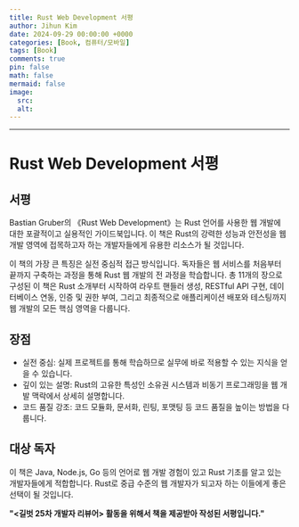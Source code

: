 ```yaml
---
title: Rust Web Development 서평
author: Jihun Kim
date: 2024-09-29 00:00:00 +0000
categories: [Book, 컴퓨터/모바일]
tags: [Book]
comments: true
pin: false
math: false
mermaid: false
image:
  src: 
  alt:
---
```

---

# Rust Web Development 서평

## 서평
Bastian Gruber의 《Rust Web Development》는 Rust 언어를 사용한 웹 개발에 대한 포괄적이고 실용적인 가이드북입니다. 이 책은 Rust의 강력한 성능과 안전성을 웹 개발 영역에 접목하고자 하는 개발자들에게 유용한 리소스가 될 것입니다.

이 책의 가장 큰 특징은 실전 중심적 접근 방식입니다. 독자들은 웹 서비스를 처음부터 끝까지 구축하는 과정을 통해 Rust 웹 개발의 전 과정을 학습합니다. 총 11개의 장으로 구성된 이 책은 Rust 소개부터 시작하여 라우트 핸들러 생성, RESTful API 구현, 데이터베이스 연동, 인증 및 권한 부여, 그리고 최종적으로 애플리케이션 배포와 테스팅까지 웹 개발의 모든 핵심 영역을 다룹니다.

## 장점
- 실전 중심: 실제 프로젝트를 통해 학습하므로 실무에 바로 적용할 수 있는 지식을 얻을 수 있습니다.
- 깊이 있는 설명: Rust의 고유한 특성인 소유권 시스템과 비동기 프로그래밍을 웹 개발 맥락에서 상세히 설명합니다.
- 코드 품질 강조: 코드 모듈화, 문서화, 린팅, 포맷팅 등 코드 품질을 높이는 방법을 다룹니다.

## 대상 독자
이 책은 Java, Node.js, Go 등의 언어로 웹 개발 경험이 있고 Rust 기초를 알고 있는 개발자들에게 적합합니다. Rust로 중급 수준의 웹 개발자가 되고자 하는 이들에게 좋은 선택이 될 것입니다.

**"\<길벗 25차 개발자 리뷰어\> 활동을 위해서 책을 제공받아 작성된 서평입니다."**